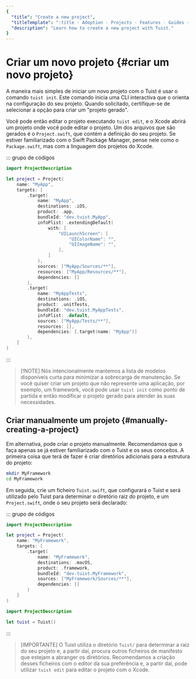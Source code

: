 ```yaml
---
{
  "title": "Create a new project",
  "titleTemplate": ":title · Adoption · Projects · Features · Guides · Tuist",
  "description": "Learn how to create a new project with Tuist."
}
---
```

# Criar um novo projeto {#criar um novo projeto}

A maneira mais simples de iniciar um novo projeto com o Tuist é usar o comando
`tuist init`. Este comando inicia uma CLI interactiva que o orienta na
configuração do seu projeto. Quando solicitado, certifique-se de selecionar a
opção para criar um "projeto gerado".

Você pode então <LocalizedLink href="/guides/features/projects/editing">editar o
projeto</LocalizedLink> executando `tuist edit`, e o Xcode abrirá um projeto
onde você pode editar o projeto. Um dos arquivos que são gerados é o
`Project.swift`, que contém a definição do seu projeto. Se estiver familiarizado
com o Swift Package Manager, pense nele como o `Package.swift`, mas com a
linguagem dos projetos do Xcode.

::: grupo de códigos
```swift [Project.swift]
import ProjectDescription

let project = Project(
    name: "MyApp",
    targets: [
        .target(
            name: "MyApp",
            destinations: .iOS,
            product: .app,
            bundleId: "dev.tuist.MyApp",
            infoPlist: .extendingDefault(
                with: [
                    "UILaunchScreen": [
                        "UIColorName": "",
                        "UIImageName": "",
                    ],
                ]
            ),
            sources: ["MyApp/Sources/**"],
            resources: ["MyApp/Resources/**"],
            dependencies: []
        ),
        .target(
            name: "MyAppTests",
            destinations: .iOS,
            product: .unitTests,
            bundleId: "dev.tuist.MyAppTests",
            infoPlist: .default,
            sources: ["MyApp/Tests/**"],
            resources: [],
            dependencies: [.target(name: "MyApp")]
        ),
    ]
)
```
:::

> [!NOTE] Nós intencionalmente mantemos a lista de modelos disponíveis curta
> para minimizar a sobrecarga de manutenção. Se você quiser criar um projeto que
> não represente uma aplicação, por exemplo, um framework, você pode usar `tuist
> init` como ponto de partida e então modificar o projeto gerado para atender às
> suas necessidades.

## Criar manualmente um projeto {#manually-creating-a-project}

Em alternativa, pode criar o projeto manualmente. Recomendamos que o faça apenas
se já estiver familiarizado com o Tuist e os seus conceitos. A primeira coisa
que terá de fazer é criar diretórios adicionais para a estrutura do projeto:

```bash
mkdir MyFramework
cd MyFramework
```

Em seguida, crie um ficheiro `Tuist.swift`, que configurará o Tuist e será
utilizado pelo Tuist para determinar o diretório raiz do projeto, e um
`Project.swift`, onde o seu projeto será declarado:

::: grupo de códigos
```swift [Project.swift]
import ProjectDescription

let project = Project(
    name: "MyFramework",
    targets: [
        .target(
            name: "MyFramework",
            destinations: .macOS,
            product: .framework,
            bundleId: "dev.tuist.MyFramework",
            sources: ["MyFramework/Sources/**"],
            dependencies: []
        )
    ]
)
```
```swift [Tuist.swift]
import ProjectDescription

let tuist = Tuist()
```
:::

> [IMPORTANTE] O Tuist utiliza o diretório `Tuist/` para determinar a raiz do
> seu projeto e, a partir daí, procura outros ficheiros de manifesto que estejam
> a abranger os diretórios. Recomendamos a criação desses ficheiros com o editor
> da sua preferência e, a partir daí, pode utilizar `tuist edit` para editar o
> projeto com o Xcode.
